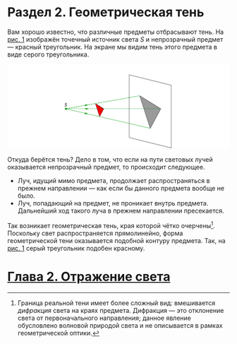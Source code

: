 # Раздел 2. Геометрическая тень
Вам хорошо известно, что различные предметы отбрасывают тень. На [рис. 1](/image/Рисунок1.png) изображён точечный источник света $S$ и непрозрачный предмет — красный треугольник. На экране мы видим тень этого предмета в виде серого треугольника.

![Геометрическая тень](/image/Рисунок1.png)

Откуда берётся тень? Дело в том, что если на пути световых лучей оказывается непрозрачный предмет, то происходит следующее.
- Луч, идущий мимо предмета, продолжает распространяться в прежнем направлении — как если бы данного предмета вообще не было.
- Луч, попадающий на предмет, не проникает внутрь предмета. Дальнейший ход такого луча в прежнем направлении пресекается.

Так возникает геометрическая тень, края которой чётко очерчены[^1]. Поскольку свет распространяется прямолинейно, форма геометрической тени оказывается подобной контуру предмета. Так, на [рис. 1](/image/Рисунок1.png) серый треугольник подобен красному.

[^1]: Граница реальной тени имеет более сложный вид: вмешивается _дифракция_ света на краях предмета. Дифракция — это отклонение света от первоначального направления; данное явление обусловлено волновой природой света и не описывается в рамках геометрической оптики.

# [Глава 2. Отражение света](/Отражение%20света)
